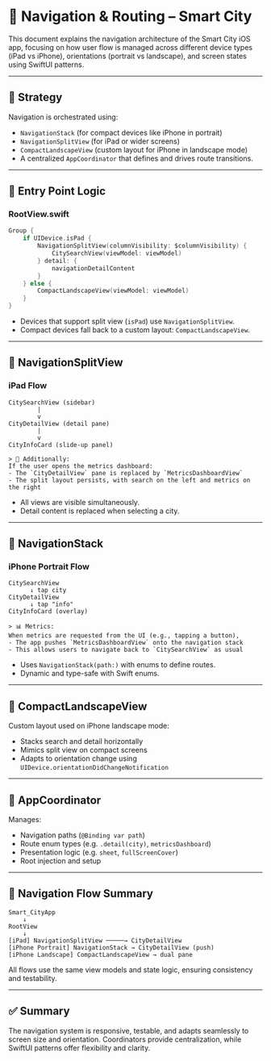 # 🧭 Navigation & Routing – Smart City

This document explains the navigation architecture of the Smart City iOS app, focusing on how user flow is managed across different device types (iPad vs iPhone), orientations (portrait vs landscape), and screen states using SwiftUI patterns.

---

## 📐 Strategy

Navigation is orchestrated using:

- `NavigationStack` (for compact devices like iPhone in portrait)
- `NavigationSplitView` (for iPad or wider screens)
- `CompactLandscapeView` (custom layout for iPhone in landscape mode)
- A centralized `AppCoordinator` that defines and drives route transitions.

---

## 📱 Entry Point Logic

### RootView.swift

```swift
Group {
    if UIDevice.isPad {
        NavigationSplitView(columnVisibility: $columnVisibility) {
            CitySearchView(viewModel: viewModel)
        } detail: {
            navigationDetailContent
        }
    } else {
        CompactLandscapeView(viewModel: viewModel)
    }
}
```

- Devices that support split view (`isPad`) use `NavigationSplitView`.
- Compact devices fall back to a custom layout: `CompactLandscapeView`.

---

## 🧭 NavigationSplitView

### iPad Flow

```text
CitySearchView (sidebar)
        |
        v
CityDetailView (detail pane)
        |
        v
CityInfoCard (slide-up panel)

> 🧭 Additionally:
If the user opens the metrics dashboard:
- The `CityDetailView` pane is replaced by `MetricsDashboardView`
- The split layout persists, with search on the left and metrics on the right
```

- All views are visible simultaneously.
- Detail content is replaced when selecting a city.

---

## 📲 NavigationStack

### iPhone Portrait Flow

```text
CitySearchView
      ↓ tap city
CityDetailView
      ↓ tap "info"
CityInfoCard (overlay)

> 📊 Metrics:
When metrics are requested from the UI (e.g., tapping a button),
- The app pushes `MetricsDashboardView` onto the navigation stack
- This allows users to navigate back to `CitySearchView` as usual
```

- Uses `NavigationStack(path:)` with enums to define routes.
- Dynamic and type-safe with Swift enums.

---

## 📱 CompactLandscapeView

Custom layout used on iPhone landscape mode:

- Stacks search and detail horizontally
- Mimics split view on compact screens
- Adapts to orientation change using `UIDevice.orientationDidChangeNotification`

---

## 🧠 AppCoordinator

Manages:

- Navigation paths (`@Binding var path`)
- Route enum types (e.g. `.detail(city)`, `metricsDashboard`)
- Presentation logic (e.g. `sheet`, `fullScreenCover`)
- Root injection and setup

---

## 🔄 Navigation Flow Summary

```text
Smart_CityApp
    ↓
RootView
    ↓
[iPad] NavigationSplitView ─────→ CityDetailView
[iPhone Portrait] NavigationStack → CityDetailView (push)
[iPhone Landscape] CompactLandscapeView → dual pane
```

All flows use the same view models and state logic, ensuring consistency and testability.

---

## ✅ Summary

The navigation system is responsive, testable, and adapts seamlessly to screen size and orientation. Coordinators provide centralization, while SwiftUI patterns offer flexibility and clarity.

